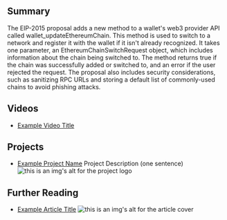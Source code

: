 ## Summary

The EIP-2015 proposal adds a new method to a wallet's web3 provider API called wallet_updateEthereumChain. This method is used to switch to a network and register it with the wallet if it isn't already recognized. It takes one parameter, an EthereumChainSwitchRequest object, which includes information about the chain being switched to. The method returns true if the chain was successfully added or switched to, and an error if the user rejected the request. The proposal also includes security considerations, such as sanitizing RPC URLs and storing a default list of commonly-used chains to avoid phishing attacks.

## Videos

- [Example Video Title](https://www.youtube.com/watch?v=TDGq4aeevgY)

## Projects

- [Example Project Name](https://xxxx.xxx/xxxxx) Project Description (one sentence) ![this is an img's alt for the project logo](https://xxxx.xxx/project-logo.xxx)

## Further Reading

- [Example Article Title](https://xxxx.xxx/xxxxx) ![this is an img's alt for the article cover](https://xxxx.xxx/article-cover.xxx)
